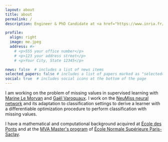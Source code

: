 ```yaml
---
layout: about
title: about
permalink: /
description: Engineer & PhD Candidate at <a href="https://www.inria.fr/en">Inria</a> in Machine Learning.

profile:
  align: right
  image: me.jpeg
  address: #>
    # <p>555 your office number</p>
    # <p>123 your address street</p>
    # <p>Your City, State 12345</p>

news: false  # includes a list of news items
selected_papers: false # includes a list of papers marked as "selected={true}"
social: true  # includes social icons at the bottom of the page
---
```


I am working on the problem of missing values in supervised learning with [Marine Le Morvan](https://marinelm.github.io/) and [Gaël Varoquaux](http://gael-varoquaux.info/). I work on the [NeuMiss neural network](https://arxiv.org/abs/2007.01627) and its adaptation to classification settings to derive a learner with a differentiable optimization procedure to perform classification with missing values.

I have a mathematical and computational background acquired at [École des Ponts](https://www.ecoledesponts.fr/en) and at the [MVA Master's program](https://www.master-mva.com/) of [École Normale Supérieure Paris-Saclay](https://ens-paris-saclay.fr/en).



<div style="height:150px"></div>
